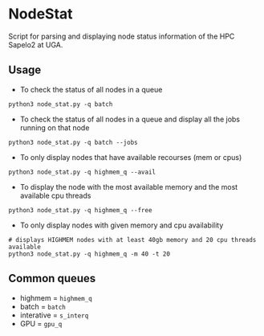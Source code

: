 # NodeStat
Script for parsing and displaying node status information of the HPC Sapelo2 at UGA.

## Usage
* To check the status of all nodes in a queue
```
python3 node_stat.py -q batch
```

* To check the status of all nodes in a queue and display all the jobs running on that node
```
python3 node_stat.py -q batch --jobs
```

* To only display nodes that have available recourses (mem or cpus)
```
python3 node_stat.py -q highmem_q --avail
```

* To display the node with the most available memory and the most available cpu threads
```
python3 node_stat.py -q highmem_q --free
```

* To only display nodes with given memory and cpu availability
```
# displays HIGHMEM nodes with at least 40gb memory and 20 cpu threads available
python3 node_stat.py -q highmem_q -m 40 -t 20
```

## Common queues
* highmem = `highmem_q`
* batch = `batch`
* interative = `s_interq`
* GPU = `gpu_q`
